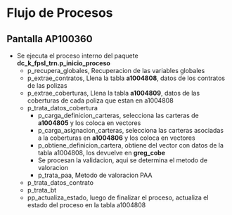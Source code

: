 # Flujo de Procesos

## Pantalla **AP100360**

- Se ejecuta el proceso interno del paquete **dc_k_fpsl_trn.p_inicio_proceso**
    - p_recupera_globales, Recuperacion de las variables globales
    - p_extrae_contratos, Llena la tabla **a1004808**, datos de los contratos de las polizas
    - p_extrae_coberturas, Llena la tabla **a1004809**, datos de las coberturas de cada poliza que estan en a1004808
    - p_trata_datos_cobertura
        - p_carga_definicion_carteras, selecciona las carteras de **a1004805** y los coloca en vectores 
        - p_carga_asignacion_carteras, selecciona las carteras asociadas a la coberturas en **a1004806** y los coloca en vectores
        - p_obtiene_definicion_cartera, obtiene del vector con datos de la tabla a1004808, los devuelve en **greg_cobe**
        - Se procesan la validacion, aqui se determina el metodo de valoracion
        - p_trata_paa, Metodo de valoracion PAA
    - p_trata_datos_contrato
    - p_trata_bt
    - pp_actualiza_estado, luego de finalizar el proceso, actualiza el estado del proceso en la tabla a1004808